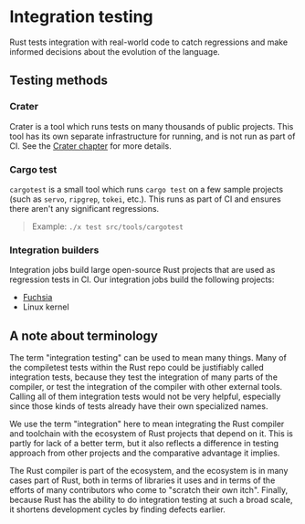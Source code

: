 # Integration testing

Rust tests integration with real-world code to catch regressions and make
informed decisions about the evolution of the language.

## Testing methods

### Crater

Crater is a tool which runs tests on many thousands of public projects. This
tool has its own separate infrastructure for running, and is not run as part of
CI. See the [Crater chapter](crater.md) for more details.

### Cargo test

`cargotest` is a small tool which runs `cargo test` on a few sample projects
(such as `servo`, `ripgrep`, `tokei`, etc.).
This runs as part of CI and ensures there aren't any significant regressions.

> Example: `./x test src/tools/cargotest`

### Integration builders

Integration jobs build large open-source Rust projects that are used as
regression tests in CI. Our integration jobs build the following projects:

- [Fuchsia](fuchsia.md)
- Linux kernel

## A note about terminology

The term "integration testing" can be used to mean many things. Many of the
compiletest tests within the Rust repo could be justifiably called integration
tests, because they test the integration of many parts of the compiler, or test
the integration of the compiler with other external tools. Calling all of them
integration tests would not be very helpful, especially since those kinds of
tests already have their own specialized names.

We use the term "integration" here to mean integrating the Rust compiler and
toolchain with the ecosystem of Rust projects that depend on it. This is partly
for lack of a better term, but it also reflects a difference in testing approach
from other projects and the comparative advantage it implies.

The Rust compiler is part of the ecosystem, and the ecosystem is in many cases
part of Rust, both in terms of libraries it uses and in terms of the efforts of many
contributors who come to "scratch their own itch". Finally, because Rust has the
ability to do integration testing at such a broad scale, it shortens development
cycles by finding defects earlier.

